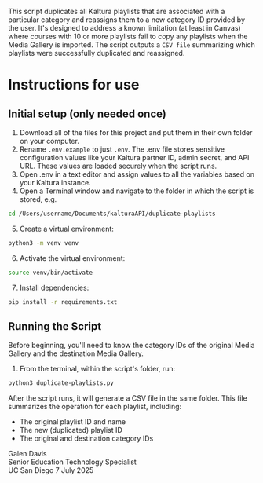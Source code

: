 This script duplicates all Kaltura playlists that are associated with a particular category and reassigns them to a new category ID provided by the user. It's designed to address a known limitation (at least in Canvas) where courses with 10 or more playlists fail to copy any playlists when the Media Gallery is imported. The script outputs a `CSV file` summarizing which playlists were successfully duplicated and reassigned.

# Instructions for use

## Initial setup (only needed once)
1. Download all of the files for this project and put them in their own folder on your computer.
2. Rename `.env.example` to just `.env`. The .env file stores sensitive configuration values like your Kaltura partner ID, admin secret, and API URL. These values are loaded securely when the script runs.
3. Open .env in a text editor and assign values to all the variables based on your Kaltura instance.
4. Open a Terminal window and navigate to the folder in which the script is stored, e.g.
```bash
cd /Users/username/Documents/kalturaAPI/duplicate-playlists
```
5. Create a virtual environment:
```bash
python3 -m venv venv
```
6. Activate the virtual environment:
```bash
source venv/bin/activate
```
7. Install dependencies:
```bash
pip install -r requirements.txt
```

## Running the Script
Before beginning, you'll need to know the category IDs of the original Media Gallery and the destination Media Gallery.
1. From the terminal, within the script's folder, run:
```bash
python3 duplicate-playlists.py
```

After the script runs, it will generate a CSV file in the same folder. This file summarizes the operation for each playlist, including:

- The original playlist ID and name
- The new (duplicated) playlist ID
- The original and destination category IDs

Galen Davis  
Senior Education Technology Specialist   
UC San Diego
7 July 2025